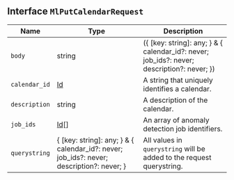## Interface `MlPutCalendarRequest`

| Name | Type | Description |
| - | - | - |
| `body` | string | ({ [key: string]: any; } & { calendar_id?: never; job_ids?: never; description?: never; }) | All values in `body` will be added to the request body. |
| `calendar_id` | [Id](./Id.md) | A string that uniquely identifies a calendar. |
| `description` | string | A description of the calendar. |
| `job_ids` | [Id](./Id.md)[] | An array of anomaly detection job identifiers. |
| `querystring` | { [key: string]: any; } & { calendar_id?: never; job_ids?: never; description?: never; } | All values in `querystring` will be added to the request querystring. |
